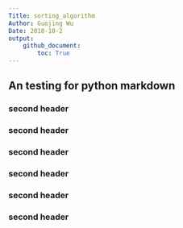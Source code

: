 ```yaml
---
Title: sorting_algorithm
Author: Guojing Wu
Date: 2018-10-2
output: 
    github_document:
        toc: True
---
```


## An testing for python markdown

### second header

### second header

### second header

### second header

### second header

### second header